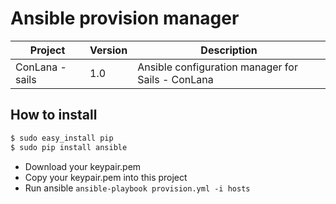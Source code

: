 # Ansible provision manager

| Project | Version | Description |
|-|-|- |
| ConLana - sails | 1.0 | Ansible configuration manager for Sails - ConLana|

## How to install

```bash
$ sudo easy_install pip
$ sudo pip install ansible
```

- Download your keypair.pem
- Copy your keypair.pem into this project
- Run ansible ```ansible-playbook provision.yml -i hosts ```
